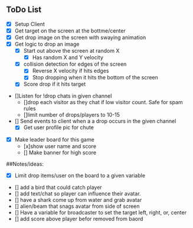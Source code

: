 ## ToDo List
- [x] Setup Client
- [x] Get target on the screen at the bottme/center
- [x] Get drop image on the screen with swaying animation
- [x] Get logic to drop an image
    - [x] Start out above the screen at random X
       - [x] Has random X and Y velocity
   - [x] collision detection for edges of the screen
       - [x] Reverse X velocity if hits edges
       - [x] Stop dropping when it hits the bottom of the screen
   - [x] Score drop if it hits target
- []Listen for !drop chats in given channel 
   - []drop each visitor as they chat if low visitor count. Safe for spam rules
   - []limit number of drops/players to 10-15
- [] Send events to client when a a drop occurs in the given channel  
   - [x] Get user profile pic for chute
- [x] Make leader board for this game
   - [x]show user name and score
   - [] Make banner for high score

##Notes/ideas:
- [x] Limit drop items/user on the board to a given variable
- [] add a bird that could catch player
- [] add text/chat so player can influence their avatar.
- [] have a shark come up from water and grab avatar
- [] alien/beam that snags avatar from side of screen
- [] Have a variable for broadcaster to set the target left, right, or, center
- [] add score above player befor removed from baord
